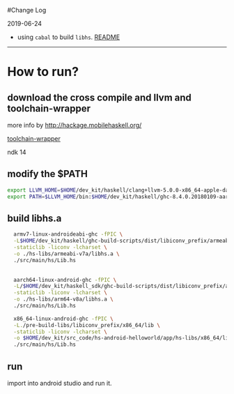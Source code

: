 #Change Log

2019-06-24

- using `cabal` to build `libhs`.  [README](https://github.com/Guang1234567/learn-haskell)

-----

# How to run?

## download the cross compile and llvm and toolchain-wrapper

more info by http://hackage.mobilehaskell.org/

[toolchain-wrapper](https://github.com/zw3rk/toolchain-wrapper)

ndk 14


## modify the $PATH

```bash
export LLVM_HOME=$HOME/dev_kit/haskell/clang+llvm-5.0.0-x86_64-apple-darwin
export PATH=$LLVM_HOME/bin:$HOME/dev_kit/haskell/ghc-8.4.0.20180109-aarch64-linux-android/bin:$HOME/dev_kit/haskell/ghc-8.4.0.20180109-armv7-linux-androideabi/bin:$HOME/dev_kit/haskell/ghc-8.4.0.20180109-x86_64-linux-android/bin:$HOME/dev_kit/haskell/ghc-8.4.0.20180109-aarch64-apple-ios/bin:$HOME/dev_kit/haskell/ghc-8.4.0.20180109-x86_64-apple-ios/bin:$HOME/dev_kit/haskell/toolchain-wrapper:$PATH
```


## build libhs.a

```bash
  armv7-linux-androideabi-ghc -fPIC \
  -L$HOME/dev_kit/haskell/ghc-build-scripts/dist/libiconv_prefix/armeabi-v7a/lib \
  -staticlib -liconv -lcharset \
  -o ./hs-libs/armeabi-v7a/libhs.a \
  ./src/main/hs/Lib.hs
  
  
  aarch64-linux-android-ghc -fPIC \
  -L/$HOME/dev_kit/haskell_sdk/ghc-build-scripts/dist/libiconv_prefix/aarch64-linux-android/lib \
  -staticlib -liconv -lcharset \
  -o ./hs-libs/arm64-v8a/libhs.a \
  ./src/main/hs/Lib.hs
  
  x86_64-linux-android-ghc -fPIC \
  -L./pre-build-libs/libiconv_prefix/x86_64/lib \
  -staticlib -liconv -lcharset \
  -o $HOME/dev_kit/src_code/hs-android-helloworld/app/hs-libs/x86_64/libhs.a \
  ./src/main/hs/Lib.hs
```


## run

import into android studio and run it.